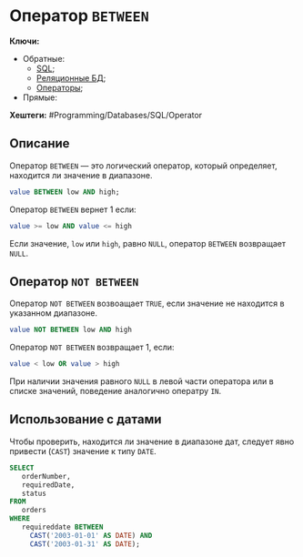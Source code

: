 
# Оператор `BETWEEN`

**Ключи:**
- Обратные:
	- [SQL](SQL);
	- [Реляционные БД](relative);
	- [Операторы](sql-operators);
- Прямые:

**Хештеги:** #Programming/Databases/SQL/Operator

## Описание

Оператор `BETWEEN` — это логический оператор, который определяет, находится ли значение в диапазоне.

```sql
value BETWEEN low AND high;
```

Оператор `BETWEEN` вернет 1 если:

```sql
value >= low AND value <= high
```

Если значение, `low` или `high`, равно `NULL`, оператор `BETWEEN` возвращает `NULL`.

## Оператор `NOT BETWEEN`

Оператор `NOT BETWEEN` возвоащает `TRUE`, если значение не находится в указанном диапазоне.

```sql
value NOT BETWEEN low AND high
```

Оператор `NOT BETWEEN` возвращает 1, если:

```sql
value < low OR value > high
```

При наличии значения равного `NULL` в левой части оператора или в списке значений, поведение аналогично оператру `IN`.

## Использование с датами

Чтобы проверить, находится ли значение в диапазоне дат, следует явно привести (`CAST`) значение к типу `DATE`.

```sql
SELECT 
   orderNumber,
   requiredDate,
   status
FROM 
   orders
WHERE 
   requireddate BETWEEN 
     CAST('2003-01-01' AS DATE) AND 
     CAST('2003-01-31' AS DATE);
```